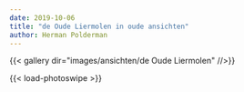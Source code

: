 ```yaml
---
date: 2019-10-06
title: "de Oude Liermolen in oude ansichten"
author: Herman Polderman
---
```

{{< gallery dir="images/ansichten/de Oude Liermolen" //>}}

{{< load-photoswipe >}}
